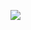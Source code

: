 <html>
<head>
<meta http-equiv="AddType" content="model/vnd.reality">
</head>
<body>  
<p>
<a rel="ar" href="https://jdosses.github.io/automatic-meme/Mask_1.reality">
<img src="https://i.imgur.com/jErmqMm.png">
</a>
</p>
</body>
</html>

